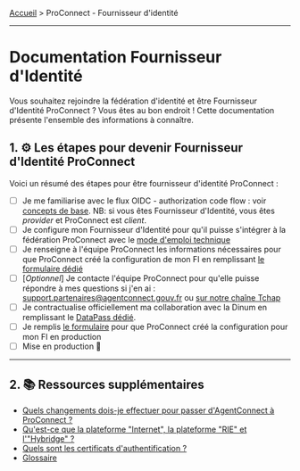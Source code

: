 [Accueil](README.md) > ProConnect - Fournisseur d'identité

___


# Documentation Fournisseur d'Identité

Vous souhaitez rejoindre la fédération d'identité et être Fournisseur d'Identité ProConnect ? Vous êtes au bon endroit ! Cette documentation présente l'ensemble des informations à connaître.



## 1. ⚙️ Les étapes pour devenir Fournisseur d'Identité ProConnect

Voici un résumé des étapes pour être fournisseur d'identité ProConnect :

- [ ] Je me familiarise avec le flux OIDC - authorization code flow : voir [concepts de base](resources/flux_oidc.md). NB: si vous êtes Fournisseur d'Identité, vous êtes *provider* et ProConnect est *client*.
- [ ] Je configure mon Fournisseur d'Identité pour qu'il puisse s'intégrer à la fédération ProConnect avec le [mode d'emploi technique](doc_fi/configuration.md)
- [ ] Je renseigne à l'équipe ProConnect les informations nécessaires pour que ProConnect créé la configuration de mon FI en remplissant [le formulaire dédié](https://www.demarches-simplifiees.fr/commencer/demande-creation-fi-fca)
- [ ] [_Optionnel_] Je contacte l'équipe ProConnect pour qu'elle puisse répondre à mes questions si j'en ai : support.partenaires@agentconnect.gouv.fr ou [sur notre chaîne Tchap](https://www.tchap.gouv.fr/#/room/!kBghcRpyMNThkFQjdW:agent.dinum.tchap.gouv.fr)
- [ ]  Je contractualise officiellement ma collaboration avec la Dinum en remplissant le [DataPass dédié](https://datapass.api.gouv.fr/agent-connect-fi).
- [ ] Je remplis [le formulaire](https://www.demarches-simplifiees.fr/commencer/demande-creation-fi-fca) pour que ProConnect créé la configuration pour mon FI en production
- [ ]  Mise en production 🚀

___


## 2. 📚 Ressources supplémentaires
- [Quels changements dois-je effectuer pour passer d'AgentConnect à ProConnect ?](./doc_fi/changement-agentconnect-proconnect-fi.md)
- [Qu'est-ce que la plateforme "Internet", la plateforme "RIE" et l'"Hybridge" ?](doc_fi/plateformes_fi.md)
- [Quels sont les certificats d'authentification ?](./doc_fi/certificats_fi.md)
- [Glossaire](resources/glossaire.md)

